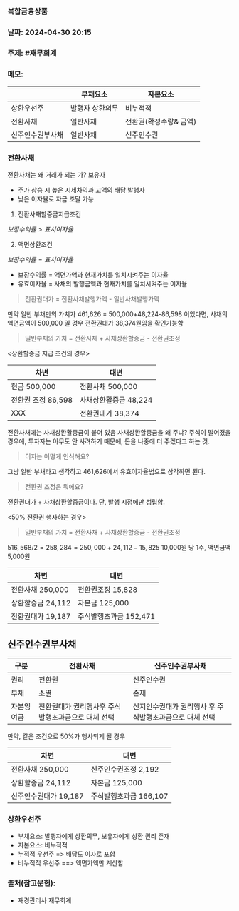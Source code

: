 ### 복합금융상품


### 날짜: 2024-04-30 20:15

### 주제:  #재무회계

### 메모:

|          | 부채요소     | 자본요소          |
| -------- | -------- | ------------- |
| 상환우선주    | 발행자 상환의무 | 비누적적          |
| 전환사채     | 일반사채     | 전환권(확정수량& 금액) |
| 신주인수권부사채 | 일반사채     | 신주인수권         |


### 전환사채

전환사채는 왜 거래가 되는 가?
보유자
- 주가 상승 시 높은 시세차익과 고액의 배당
발행자
- 낮은 이자율로 자금 조달 가능



1) 전환사채할증금지급조건

$보장수익률 > 표시이자율$


2) 액면상환조건

$보장수익률 = 표시이자율$

- 보장수익률 = 액면가액과 현재가치를 일치시켜주는 이자율
- 유효이자율 = 사채의 발행금액과 현재가치를 일치시켜주는 이자율

> 전환권대가 = 전환사채발행가액 - 일반사채발행가액

만약 일반 부채만의 가치가 461,626 = 500,000+48,224-86,598 이었다면, 사채의 액면금액이 500,000 일 경우  전환권대가  38,374원임을 확인가능함

>일반부채의 가치 
>= 전환사채 + 사채상환할증금 - 전환권조정


<상환할증금 지급 조건의 경우>

| 차변            | 대변             |
| ------------- | -------------- |
| 현금 500,000    | 전환사채 500,000   |
| 전환권 조정 86,598 | 사채상환활증금 48,224 |
| XXX           | 전환권대가 38,374   |

전환사채에는 사채상환활증금이 붙어 있음
사채상환할증금을 왜 주냐?
주식이 떨어졌을 경우에, 투자자는 아무도 안 사려하기 때문에, 돈을 나중에 더 주겠다고 하는 것.

> 이자는 어떻게 인식해요?

그냥 일반 부채라고 생각하고 461,626에서 유효이자율법으로 상각하면 된다.

> 전환권 조정은 뭐에요?

전환권대가 + 사채상환할증금이다. 단, 발행 시점에만 성립함.


<50% 전환권 행사하는 경우>

>일반부채의 가치 
>= 전환사채 + 사채상환할증금 - 전환권조정

$516,568 /2 = 258,284=250,000+24,112-15,825$
10,000원 당 1주, 액면금액 5,000원


| 차변           | 대변              |
| ------------ | --------------- |
| 전환사채 250,000 | 전환권조정 15,828    |
| 상환할증금 24,112 | 자본금 125,000     |
| 전환권대가 19,187 | 주식발행초과금 152,471 |

## 신주인수권부사채


| 구분    | 전환사채                        | 신주인수권부사채                        |
| ----- | --------------------------- | ------------------------------- |
| 권리    | 전환권                         | 신주인수권                           |
| 부채    | 소멸                          | 존재                              |
| 자본잉여금 | 전환권대가 권리행사후 주식발행초과금으로 대체 선택 | 신지인수권대가 권리행사  후 주식발행초과금으로 대체 선택 |


만약, 같은 조건으로 50%가 행사되게 될 경우

| 차변             | 대변              |
| -------------- | --------------- |
| 전환사채 250,000   | 신주인수권조정 2,192   |
| 상환할증금 24,112   | 자본금 125,000     |
| 신주인수권대가 19,187 | 주식발행초과금 166,107 |



### 상환우선주
- 부채요소: 발행자에게 상환의무, 보유자에게 상환 권리 존재
- 자본요소: 비누적적
- 누적적 우선주 => 배당도 이자로 포함
- 비누적적 우선주 ==> 액면가액만 계산함


### 출처(참고문헌):
-  재경관리사 재무회계
